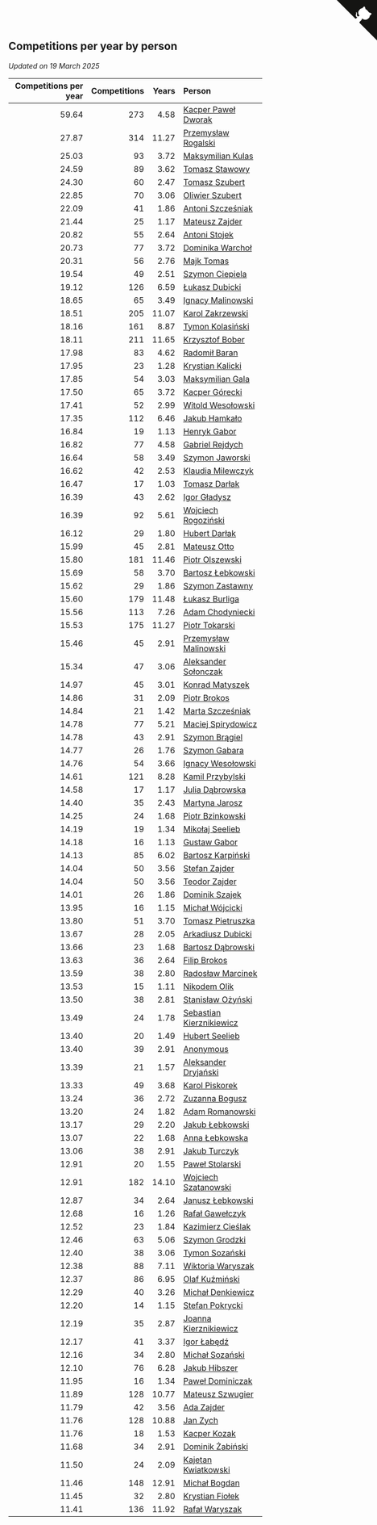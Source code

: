 ## Competitions per year by person

*Updated on 19 March 2025*

| Competitions per year | Competitions | Years | Person |
| ---: | ---: | ---: | :--- |
| 59.64 | 273 | 4.58 | [Kacper Paweł Dworak](https://www.worldcubeassociation.org/persons/2020DWOR01) |
| 27.87 | 314 | 11.27 | [Przemysław Rogalski](https://www.worldcubeassociation.org/persons/2013ROGA02) |
| 25.03 | 93 | 3.72 | [Maksymilian Kulas](https://www.worldcubeassociation.org/persons/2021KULA02) |
| 24.59 | 89 | 3.62 | [Tomasz Stawowy](https://www.worldcubeassociation.org/persons/2021STAW01) |
| 24.30 | 60 | 2.47 | [Tomasz Szubert](https://www.worldcubeassociation.org/persons/2022SZUB02) |
| 22.85 | 70 | 3.06 | [Oliwier Szubert](https://www.worldcubeassociation.org/persons/2022SZUB01) |
| 22.09 | 41 | 1.86 | [Antoni Szcześniak](https://www.worldcubeassociation.org/persons/2023SZCZ04) |
| 21.44 | 25 | 1.17 | [Mateusz Zajder](https://www.worldcubeassociation.org/persons/2024ZAJD01) |
| 20.82 | 55 | 2.64 | [Antoni Stojek](https://www.worldcubeassociation.org/persons/2022STOJ03) |
| 20.73 | 77 | 3.72 | [Dominika Warchoł](https://www.worldcubeassociation.org/persons/2021WARC01) |
| 20.31 | 56 | 2.76 | [Majk Tomas](https://www.worldcubeassociation.org/persons/2022TOMA05) |
| 19.54 | 49 | 2.51 | [Szymon Ciepiela](https://www.worldcubeassociation.org/persons/2022CIEP01) |
| 19.12 | 126 | 6.59 | [Łukasz Dubicki](https://www.worldcubeassociation.org/persons/2018DUBI01) |
| 18.65 | 65 | 3.49 | [Ignacy Malinowski](https://www.worldcubeassociation.org/persons/2021MALI02) |
| 18.51 | 205 | 11.07 | [Karol Zakrzewski](https://www.worldcubeassociation.org/persons/2014ZAKR01) |
| 18.16 | 161 | 8.87 | [Tymon Kolasiński](https://www.worldcubeassociation.org/persons/2016KOLA02) |
| 18.11 | 211 | 11.65 | [Krzysztof Bober](https://www.worldcubeassociation.org/persons/2013BOBE01) |
| 17.98 | 83 | 4.62 | [Radomił Baran](https://www.worldcubeassociation.org/persons/2020BARA02) |
| 17.95 | 23 | 1.28 | [Krystian Kalicki](https://www.worldcubeassociation.org/persons/2023KALI10) |
| 17.85 | 54 | 3.03 | [Maksymilian Gala](https://www.worldcubeassociation.org/persons/2022GALA01) |
| 17.50 | 65 | 3.72 | [Kacper Górecki](https://www.worldcubeassociation.org/persons/2021GORE01) |
| 17.41 | 52 | 2.99 | [Witold Wesołowski](https://www.worldcubeassociation.org/persons/2022WESO01) |
| 17.35 | 112 | 6.46 | [Jakub Hamkało](https://www.worldcubeassociation.org/persons/2018HAMK01) |
| 16.84 | 19 | 1.13 | [Henryk Gabor](https://www.worldcubeassociation.org/persons/2024GABO02) |
| 16.82 | 77 | 4.58 | [Gabriel Rejdych](https://www.worldcubeassociation.org/persons/2020REJD01) |
| 16.64 | 58 | 3.49 | [Szymon Jaworski](https://www.worldcubeassociation.org/persons/2021JAWO01) |
| 16.62 | 42 | 2.53 | [Klaudia Milewczyk](https://www.worldcubeassociation.org/persons/2022MILE05) |
| 16.47 | 17 | 1.03 | [Tomasz Darłak](https://www.worldcubeassociation.org/persons/2024DARL01) |
| 16.39 | 43 | 2.62 | [Igor Gładysz](https://www.worldcubeassociation.org/persons/2022GLAD01) |
| 16.39 | 92 | 5.61 | [Wojciech Rogoziński](https://www.worldcubeassociation.org/persons/2019ROGO04) |
| 16.12 | 29 | 1.80 | [Hubert Darłak](https://www.worldcubeassociation.org/persons/2023DARL03) |
| 15.99 | 45 | 2.81 | [Mateusz Otto](https://www.worldcubeassociation.org/persons/2022OTTO01) |
| 15.80 | 181 | 11.46 | [Piotr Olszewski](https://www.worldcubeassociation.org/persons/2013OLSZ02) |
| 15.69 | 58 | 3.70 | [Bartosz Łebkowski](https://www.worldcubeassociation.org/persons/2021LEBK01) |
| 15.62 | 29 | 1.86 | [Szymon Zastawny](https://www.worldcubeassociation.org/persons/2023ZAST01) |
| 15.60 | 179 | 11.48 | [Łukasz Burliga](https://www.worldcubeassociation.org/persons/2013BURL01) |
| 15.56 | 113 | 7.26 | [Adam Chodyniecki](https://www.worldcubeassociation.org/persons/2017CHOD02) |
| 15.53 | 175 | 11.27 | [Piotr Tokarski](https://www.worldcubeassociation.org/persons/2013TOKA01) |
| 15.46 | 45 | 2.91 | [Przemysław Malinowski](https://www.worldcubeassociation.org/persons/2022MALI01) |
| 15.34 | 47 | 3.06 | [Aleksander Sołonczak](https://www.worldcubeassociation.org/persons/2022SOLO01) |
| 14.97 | 45 | 3.01 | [Konrad Matyszek](https://www.worldcubeassociation.org/persons/2022MATY02) |
| 14.86 | 31 | 2.09 | [Piotr Brokos](https://www.worldcubeassociation.org/persons/2023BROK01) |
| 14.84 | 21 | 1.42 | [Marta Szcześniak](https://www.worldcubeassociation.org/persons/2023SZCZ07) |
| 14.78 | 77 | 5.21 | [Maciej Spirydowicz](https://www.worldcubeassociation.org/persons/2020SPIR01) |
| 14.78 | 43 | 2.91 | [Szymon Brągiel](https://www.worldcubeassociation.org/persons/2022BRAG03) |
| 14.77 | 26 | 1.76 | [Szymon Gabara](https://www.worldcubeassociation.org/persons/2023GABA01) |
| 14.76 | 54 | 3.66 | [Ignacy Wesołowski](https://www.worldcubeassociation.org/persons/2021WESO01) |
| 14.61 | 121 | 8.28 | [Kamil Przybylski](https://www.worldcubeassociation.org/persons/2016PRZY01) |
| 14.58 | 17 | 1.17 | [Julia Dąbrowska](https://www.worldcubeassociation.org/persons/2024DABR01) |
| 14.40 | 35 | 2.43 | [Martyna Jarosz](https://www.worldcubeassociation.org/persons/2022JARO01) |
| 14.25 | 24 | 1.68 | [Piotr Bzinkowski](https://www.worldcubeassociation.org/persons/2023BZIN01) |
| 14.19 | 19 | 1.34 | [Mikołaj Seelieb](https://www.worldcubeassociation.org/persons/2023SEEL04) |
| 14.18 | 16 | 1.13 | [Gustaw Gabor](https://www.worldcubeassociation.org/persons/2024GABO01) |
| 14.13 | 85 | 6.02 | [Bartosz Karpiński](https://www.worldcubeassociation.org/persons/2019KARP03) |
| 14.04 | 50 | 3.56 | [Stefan Zajder](https://www.worldcubeassociation.org/persons/2021ZAJD02) |
| 14.04 | 50 | 3.56 | [Teodor Zajder](https://www.worldcubeassociation.org/persons/2021ZAJD03) |
| 14.01 | 26 | 1.86 | [Dominik Szajek](https://www.worldcubeassociation.org/persons/2023SZAJ01) |
| 13.95 | 16 | 1.15 | [Michał Wójcicki](https://www.worldcubeassociation.org/persons/2024WOJC01) |
| 13.80 | 51 | 3.70 | [Tomasz Pietruszka](https://www.worldcubeassociation.org/persons/2021PIET01) |
| 13.67 | 28 | 2.05 | [Arkadiusz Dubicki](https://www.worldcubeassociation.org/persons/2023DUBI01) |
| 13.66 | 23 | 1.68 | [Bartosz Dąbrowski](https://www.worldcubeassociation.org/persons/2023DABR07) |
| 13.63 | 36 | 2.64 | [Filip Brokos](https://www.worldcubeassociation.org/persons/2022BROK03) |
| 13.59 | 38 | 2.80 | [Radosław Marcinek](https://www.worldcubeassociation.org/persons/2022MARC05) |
| 13.53 | 15 | 1.11 | [Nikodem Olik](https://www.worldcubeassociation.org/persons/2024OLIK01) |
| 13.50 | 38 | 2.81 | [Stanisław Ożyński](https://www.worldcubeassociation.org/persons/2022OZYN01) |
| 13.49 | 24 | 1.78 | [Sebastian Kierznikiewicz](https://www.worldcubeassociation.org/persons/2023KIER02) |
| 13.40 | 20 | 1.49 | [Hubert Seelieb](https://www.worldcubeassociation.org/persons/2023SEEL02) |
| 13.40 | 39 | 2.91 | [Anonymous](https://www.worldcubeassociation.org/persons/2022ANON03) |
| 13.39 | 21 | 1.57 | [Aleksander Dryjański](https://www.worldcubeassociation.org/persons/2023DRYJ01) |
| 13.33 | 49 | 3.68 | [Karol Piskorek](https://www.worldcubeassociation.org/persons/2021PISK01) |
| 13.24 | 36 | 2.72 | [Zuzanna Bogusz](https://www.worldcubeassociation.org/persons/2022BOGU01) |
| 13.20 | 24 | 1.82 | [Adam Romanowski](https://www.worldcubeassociation.org/persons/2023ROMA10) |
| 13.17 | 29 | 2.20 | [Jakub Łebkowski](https://www.worldcubeassociation.org/persons/2023LEBK01) |
| 13.07 | 22 | 1.68 | [Anna Łebkowska](https://www.worldcubeassociation.org/persons/2023LEBK04) |
| 13.06 | 38 | 2.91 | [Jakub Turczyk](https://www.worldcubeassociation.org/persons/2022TURC02) |
| 12.91 | 20 | 1.55 | [Paweł Stolarski](https://www.worldcubeassociation.org/persons/2023STOL04) |
| 12.91 | 182 | 14.10 | [Wojciech Szatanowski](https://www.worldcubeassociation.org/persons/2011SZAT01) |
| 12.87 | 34 | 2.64 | [Janusz Łebkowski](https://www.worldcubeassociation.org/persons/2022LEBK01) |
| 12.68 | 16 | 1.26 | [Rafał Gawełczyk](https://www.worldcubeassociation.org/persons/2023GAWE01) |
| 12.52 | 23 | 1.84 | [Kazimierz Cieślak](https://www.worldcubeassociation.org/persons/2023CIES01) |
| 12.46 | 63 | 5.06 | [Szymon Grodzki](https://www.worldcubeassociation.org/persons/2020GROD01) |
| 12.40 | 38 | 3.06 | [Tymon Sozański](https://www.worldcubeassociation.org/persons/2022SOZA01) |
| 12.38 | 88 | 7.11 | [Wiktoria Waryszak](https://www.worldcubeassociation.org/persons/2018WARY01) |
| 12.37 | 86 | 6.95 | [Olaf Kuźmiński](https://www.worldcubeassociation.org/persons/2018KUZM02) |
| 12.29 | 40 | 3.26 | [Michał Denkiewicz](https://www.worldcubeassociation.org/persons/2021DENK01) |
| 12.20 | 14 | 1.15 | [Stefan Pokrycki](https://www.worldcubeassociation.org/persons/2024POKR01) |
| 12.19 | 35 | 2.87 | [Joanna Kierznikiewicz](https://www.worldcubeassociation.org/persons/2022KIER01) |
| 12.17 | 41 | 3.37 | [Igor Łabędź](https://www.worldcubeassociation.org/persons/2021LABE01) |
| 12.16 | 34 | 2.80 | [Michał Sozański](https://www.worldcubeassociation.org/persons/2022SOZA02) |
| 12.10 | 76 | 6.28 | [Jakub Hibszer](https://www.worldcubeassociation.org/persons/2018HIBS01) |
| 11.95 | 16 | 1.34 | [Paweł Dominiczak](https://www.worldcubeassociation.org/persons/2023DOMI21) |
| 11.89 | 128 | 10.77 | [Mateusz Szwugier](https://www.worldcubeassociation.org/persons/2014SZWU01) |
| 11.79 | 42 | 3.56 | [Ada Zajder](https://www.worldcubeassociation.org/persons/2021ZAJD01) |
| 11.76 | 128 | 10.88 | [Jan Zych](https://www.worldcubeassociation.org/persons/2014ZYCH01) |
| 11.76 | 18 | 1.53 | [Kacper Kozak](https://www.worldcubeassociation.org/persons/2023KOZA05) |
| 11.68 | 34 | 2.91 | [Dominik Żabiński](https://www.worldcubeassociation.org/persons/2022ZABI01) |
| 11.50 | 24 | 2.09 | [Kajetan Kwiatkowski](https://www.worldcubeassociation.org/persons/2023KWIA01) |
| 11.46 | 148 | 12.91 | [Michał Bogdan](https://www.worldcubeassociation.org/persons/2012BOGD01) |
| 11.45 | 32 | 2.80 | [Krystian Fiołek](https://www.worldcubeassociation.org/persons/2022FIOL01) |
| 11.41 | 136 | 11.92 | [Rafał Waryszak](https://www.worldcubeassociation.org/persons/2013WARY01) |


<a href="https://github.com/maxidragon/wca_statistics_pl" class="github-corner" aria-label="View source on Github"><svg width="80" height="80" viewBox="0 0 250 250" style="fill:#151513; color:#fff; position: absolute; top: 0; border: 0; right: 0;" aria-hidden="true"><path d="M0,0 L115,115 L130,115 L142,142 L250,250 L250,0 Z"></path><path d="M128.3,109.0 C113.8,99.7 119.0,89.6 119.0,89.6 C122.0,82.7 120.5,78.6 120.5,78.6 C119.2,72.0 123.4,76.3 123.4,76.3 C127.3,80.9 125.5,87.3 125.5,87.3 C122.9,97.6 130.6,101.9 134.4,103.2" fill="currentColor" style="transform-origin: 130px 106px;" class="octo-arm"></path><path d="M115.0,115.0 C114.9,115.1 118.7,116.5 119.8,115.4 L133.7,101.6 C136.9,99.2 139.9,98.4 142.2,98.6 C133.8,88.0 127.5,74.4 143.8,58.0 C148.5,53.4 154.0,51.2 159.7,51.0 C160.3,49.4 163.2,43.6 171.4,40.1 C171.4,40.1 176.1,42.5 178.8,56.2 C183.1,58.6 187.2,61.8 190.9,65.4 C194.5,69.0 197.7,73.2 200.1,77.6 C213.8,80.2 216.3,84.9 216.3,84.9 C212.7,93.1 206.9,96.0 205.4,96.6 C205.1,102.4 203.0,107.8 198.3,112.5 C181.9,128.9 168.3,122.5 157.7,114.1 C157.9,116.9 156.7,120.9 152.7,124.9 L141.0,136.5 C139.8,137.7 141.6,141.9 141.8,141.8 Z" fill="currentColor" class="octo-body"></path></svg></a><style>.github-corner:hover .octo-arm{animation:octocat-wave 560ms ease-in-out}@keyframes octocat-wave{0%,100%{transform:rotate(0)}20%,60%{transform:rotate(-25deg)}40%,80%{transform:rotate(10deg)}}@media (max-width:500px){.github-corner:hover .octo-arm{animation:none}.github-corner .octo-arm{animation:octocat-wave 560ms ease-in-out}}</style>
